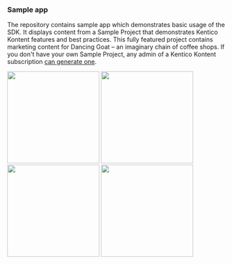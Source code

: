### Sample app
The repository contains sample app which demonstrates basic usage of the SDK. It displays content from a Sample Project that demonstrates Kentico Kontent features and best practices. This fully featured project contains marketing content for Dancing Goat – an imaginary chain of coffee shops. If you don't have your own Sample Project, any admin of a Kentico Kontent subscription [can generate one](https://docs.kontent.ai/tutorials/set-up-projects/manage-projects/managing-projects#a-creating-a-sample-project). 

<img src="https://github.com/Kentico/kontent-delivery-sdk-swift/blob/master/SampleAppScreens/splashScreens.png?raw=true" width="212"> <img src="https://github.com/Kentico/kontent-delivery-sdk-swift/blob/master/SampleAppScreens/ourBeans.png?raw=true" width="212"> <img src="https://github.com/Kentico/kontent-delivery-sdk-swift/blob/master/SampleAppScreens/ourBeans.png?raw=true" width="212"> <img src="https://github.com/Kentico/kontent-delivery-sdk-swift/blob/master/SampleAppScreens/locations.png?raw=true" width="212">
